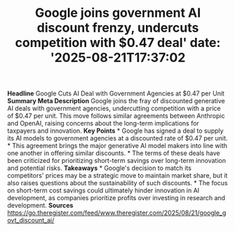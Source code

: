 ﻿---
title: "Google joins government AI discount frenzy, undercuts competition with $0.47 deal'
date: '2025-08-21T17:37:02"
category: "Markets"
summary: ""
slug: "google joins government ai discount frenzy undercuts competi"
source_urls:
  - "https://go.theregister.com/feed/www.theregister.com/2025/08/21/google_govt_discount_ai/"
seo:
  title: "Google joins government AI discount frenzy, undercuts competition with $0.47 deal | Hash n Hedge'
  description: '"
  keywords: ["news", "markets", "brief"]
---
**Headline** Google Cuts AI Deal with Government Agencies at $0.47 per Unit  **Summary Meta Description** Google joins the fray of discounted generative AI deals with government agencies, undercutting competition with a price of $0.47 per unit. This move follows similar agreements between Anthropic and OpenAI, raising concerns about the long-term implications for taxpayers and innovation.  **Key Points**  * Google has signed a deal to supply its AI models to government agencies at a discounted rate of $0.47 per unit. * This agreement brings the major generative AI model makers into line with one another in offering similar discounts. * The terms of these deals have been criticized for prioritizing short-term savings over long-term innovation and potential risks.  **Takeaways**  * Google's decision to match its competitors' prices may be a strategic move to maintain market share, but it also raises questions about the sustainability of such discounts. * The focus on short-term cost savings could ultimately hinder innovation in AI development, as companies prioritize profits over investing in research and development.  **Sources** https://go.theregister.com/feed/www.theregister.com/2025/08/21/google_govt_discount_ai/ 
